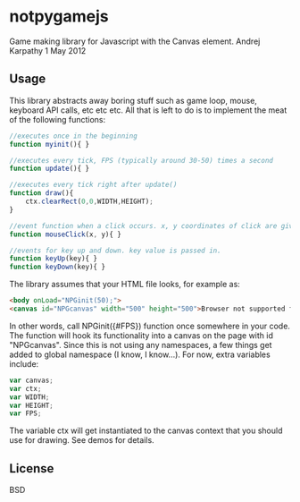 # notpygamejs
Game making library for Javascript with the Canvas element.
Andrej Karpathy
1 May 2012

## Usage
This library abstracts away boring stuff such as game loop, mouse, keyboard API calls, etc etc etc. All that is left to do is to implement the meat of the following functions:

```javascript
//executes once in the beginning
function myinit(){ }

//executes every tick, FPS (typically around 30-50) times a second
function update(){ }

//executes every tick right after update()
function draw(){
    ctx.clearRect(0,0,WIDTH,HEIGHT);
}

//event function when a click occurs. x, y coordinates of click are given
function mouseClick(x, y){ }

//events for key up and down. key value is passed in.
function keyUp(key){ }
function keyDown(key){ }
```

The library assumes that your HTML file looks, for example as:

```html
<body onLoad="NPGinit(50);">
<canvas id="NPGcanvas" width="500" height="500">Browser not supported for Canvas. Get a real browser.</canvas>
```

In other words, call NPGinit({#FPS}) function once somewhere in your code. The function will hook its functionality
into a canvas on the page with id "NPGcanvas". Since this is not using any namespaces, a few things get added to global namespace (I know, I know...). For now, extra variables include:

```javascript
var canvas;
var ctx;
var WIDTH;
var HEIGHT; 
var FPS;
```

The variable ctx will get instantiated to the canvas context that you should use for drawing. See demos for details.

## License
BSD